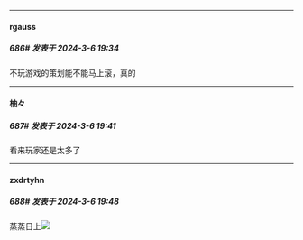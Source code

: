 ﻿
*****

####  rgauss  
##### 686#       发表于 2024-3-6 19:34

不玩游戏的策划能不能马上滚，真的


*****

####  柚々  
##### 687#       发表于 2024-3-6 19:41

看来玩家还是太多了


*****

####  zxdrtyhn  
##### 688#       发表于 2024-3-6 19:48

蒸蒸日上<img src="https://static.saraba1st.com/image/smiley/face2017/067.png" referrerpolicy="no-referrer">

